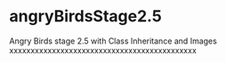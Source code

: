 # angryBirdsStage2.5
Angry Birds stage 2.5 with Class Inheritance and Images
xxxxxxxxxxxxxxxxxxxxxxxxxxxxxxxxxxxxxxxxxxxx